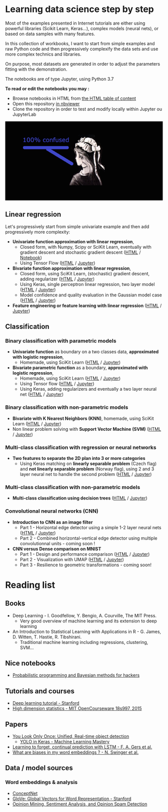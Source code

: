 # Learning data science step by step

Most of the examples presented in Internet tutorials are either using powerful libraries (Scikit Learn, Keras...), complex models (neural nets), or based on data samples with many features.

In this collection of workbooks, I want to start from simple examples and raw Python code and then progressively complexify the data sets and use more complex technics and libraries.

On purpose, most datasets are generated in order to adjust the parameters fitting with the demonstration.

The notebooks are of type Jupyter, using Python 3.7

__To read or edit the notebooks you may :__
- Browse notebooks in HTML from [the HTML table of content](https://tonio73.github.io/data-science/)
- Open this repository [in nbviewer](https://nbviewer.jupyter.org/github/tonio73/data-science/tree/master/)
- Clone the repository in order to test and modify locally within Jupyter ou JupyterLab

![Do not get confused](assets/Confused_640.png)

## Linear regression

Let's progressively start from simple univariate example and then add progressively more complexity:
- __Univariate function approximation with linear regression__, 
  - Closed form, with Numpy, Scipy or SciKit Learn, eventually with gradient descent and stochastic gradient descent ([HTML](linear/LinearRegressionUnivariate.html) / [Notebook](linear/LinearRegressionUnivariate.ipynb))
  - Using Tensor Flow ([HTML](linear/LinearRegressionUnivariate-TensorFlow.html) / [Jupyter](linear/LinearRegressionUnivariate-TensorFlow.ipynb))
- __Bivariate function approximation with linear regression__, 
  - Closed form, using SciKit Learn, (stochastic) gradient descent, adding regularizer ([HTML](linear/LinearRegressionBivariate.html) / [Jupyter](linear/LinearRegressionBivariate.ipynb))
  - Using Keras, single perceptron linear regression, two layer model ([HTML](linear/LinearRegressionBivariate-Keras.html) / [Jupyter](linear/LinearRegressionBivariate-Keras.ipynb)) 
  - Model confidence and quality evaluation in the Gaussian model case ([HTML](linear/LinearRegressionBivariateQuality.html) / [Jupyter](linear/LinearRegressionBivariateQuality.ipynb))
- __Feature engineering or feature learning with linear regression__ ([HTML](linear/LinearRegressionFeatureEngineering-Keras.html) / [Jupyter](linear/LinearRegressionFeatureEngineering-Keras.ipynb))

## Classification

### Binary classification with parametric models

- __Univariate function__ as boundary on a two classes data, __approximated with logistic regression__, 
  - Homemade, using SciKit Learn ([HTML](classification/ClassificationContinuousSingleFeature.html) / [Jupyter](classification/ClassificationContinuousSingleFeature.ipynb))
- __Bivariate parametric function__ as a boundary, __approximated with logistic regression__, 
  - Homemade, using SciKit Learn ([HTML](classification/ClassificationContinuous2Features.html) / [Jupyter](classification/ClassificationContinuous2Features.ipynb))
  - Using Tensor flow ([HTML](classification/ClassificationContinuous2Features-TensorFlow.html) / [Jupyter](classification/ClassificationContinuous2Features-TensorFlow.ipynb))
  - Using Keras, adding regularizers and eventually a two layer neural net ([HTML](classification/ClassificationContinuous2Features-Keras.html) / [Jupyter](classification/ClassificationContinuous2Features-Keras.ipynb))
  
### Binary classification with non-parametric models

- __Bivariate with K Nearest Neighbors (KNN)__, homemade, using SciKit Learn ([HTML](classification/ClassificationContinuous2Features-KNN.html) / [Jupyter](classification/ClassificationContinuous2Features-KNN.ipynb))
- Non linear problem solving with __Support Vector Machine (SVM)__ ([HTML](classification/ClassificationSVM.html) / [Jupyter](classification/ClassificationSVM.ipynb))

### Multi-class classification with regression or neural networks

- __Two features to separate the 2D plan into 3 or more categories__
  - Using Keras matching on __linearly separable problem__ (Czech flag) and __not linearly separable problem__ (Norway flag), using 2 and 3 layer neural net to handle the second problem ([HTML](classification/ClassificationMulti2Features-Keras.html) / [Jupyter](classification/ClassificationMulti2Features-Keras.ipynb))
  
### Multi-class classification with non-parametric models 

- __Multi-class classification using decision trees__ ([HTML](classification/ClassificationMulti2Features-Tree.html) / [Jupyter](classification/ClassificationMulti2Features-Tree.ipynb))

### Convolutional neural networks (CNN)

- __Introduction to CNN as an image filter__
    - Part 1 - Horizontal edge detector using a simple 1-2 layer neural nets ([HTML](cnn/CnnEdgeDetection-Keras-Part1.html) / [Jupyter](cnn/CnnEdgeDetection-Keras-Part1.ipynb))
    - Part 2 - Combined horizontal-vertical edge detector using multiple convolutionnal units - coming soon !
- __CNN versus Dense comparison on MNIST__
    - Part 1 - Design and performance comparison ([HTML](cnn/CnnVsDense-Part1.html) / [Jupyter](cnn/CnnVsDense-Part1.ipynb))
    - Part 2 - Visualization with UMAP ([HTML](cnn/CnnVsDense-Part2-Visualization.html) / [Jupyter](cnn/CnnVsDense-Part2-Visualization.ipynb))
    - Part 3 - Resilience to geometric transformations - coming soon!

# Reading list

## Books

- Deep Learning - I. Goodfellow, Y. Bengio, A. Courville, The MIT Press. 
    - Very good overview of machine learning and its extension to deep learning
- An Introduction to Statistical Learning with Applications in R - G. James, D. Witten, T. Hastie, R. Tibshirani. 
    - Traditional machine learning including regressions, clustering, SVM...

## Nice notebooks

- [Probabilistic programming and Bayesian methods for hackers](https://github.com/CamDavidsonPilon/Probabilistic-Programming-and-Bayesian-Methods-for-Hackers)

## Tutorials and courses

- [Deep learning tutorial - Stanford](http://ufldl.stanford.edu/tutorial/)
- [High dimension statistics - MIT OpenCourseware 18s997, 2015](https://ocw.mit.edu/courses/mathematics/18-s997-high-dimensional-statistics-spring-2015/lecture-notes/)

## Papers

- [You Look Only Once: Unified, Real-time object detection](https://pjreddie.com/media/files/papers/yolo_1.pdf)
  - [YOLO in Keras - Machine Learning Mastery](https://machinelearningmastery.com/how-to-perform-object-detection-with-yolov3-in-keras/)
- [Learning to forget, continual prediction with LSTM - F. A. Gers et al.](http://citeseerx.ist.psu.edu/viewdoc/download?doi=10.1.1.55.5709&rep=rep1&type=pdf)
- [What are biases in my word embeddings ? - N. Swinger et al.](https://arxiv.org/pdf/1812.08769.pdf)
  
## Data / model sources

### Word embeddings & analysis

- [ConceptNet](http://www.conceptnet.io/)
- [GloVe: Global Vectors for Word Representation - Stanford](https://nlp.stanford.edu/projects/glove/)
- [Opinion Mining, Sentiment Analysis, and Opinion Spam Detection](https://www.cs.uic.edu/~liub/FBS/sentiment-analysis.html)
